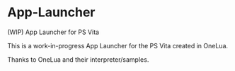 # App-Launcher
(WIP) App Launcher for PS Vita

This is a work-in-progress App Launcher for the PS Vita created in OneLua.

Thanks to OneLua and their interpreter/samples.
